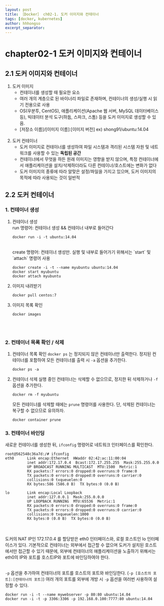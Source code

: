 ```yaml
---
layout: post
title: ［Docker］ ch02-1. 도커 이미지와 컨테이너 
tags: [docker, kubernetes]
author: hhhongso
excerpt_separator: 
---
```

# chapter02-1 도커 이미지와 컨테이너 

## 2.1 도커 이미지와 컨테이너
1. 도커 이미지
    - 컨테이너를 생성할 때 필요한 요소
    - 여러 개의 계층으로 된 바이너리 파일로 존재하며, 컨테이너의 생성/실행 시 읽기 전용으로 사용
    - OS(우분투, CentOS), 애플리케이션(Apache 웹 서버, MySQL 데이터베이스 등), 빅데이터 분석 도구(하둡, 스파크, 스톰) 등을 도커 이미지로 생성할 수 있음. 
    - \[저장소 이름\]/\[이미지 이름\]:\[이미지 버전\] ex) shong91/ubuntu:14.04
<br><br>
2. 도커 컨테이너
    - 도커 이미지로 컨테이너를 생성하여 파일 시스템과 격리된 시스템 자원 및 네트워크를 사용할 수 있는 **독립된 공간**
    - 컨테이너에서 무엇을 하든 원래 이미지는 영향을 받지 않으며, 특정 컨테이너에서 애플리케이션을 설치/삭제하더라도 다른 컨테이너/호스트에는 변화가 없다
    - 도커 이미지의 종류에 따라 알맞은 설정/파일을 가지고 있으며, 도커 이미지의 목적에 따라 사용되는 것이 일반적
 

## 2.2 도커 컨테이너

### 1. 컨테이너 생성
1) 컨테이너 생성 <br>
    run 명령어: 컨테이너 생성 && 컨테이너 내부로 들어간다
   ```
   docker run -i -t ubuntu:14.04
   ```
   <br>
   create 명령어: 컨테이너 생성만. 실행 및 내부로 들어가기 위해서는 `start` 및 `attach` 명령어 사용
   
   ```
   docker create -i -t --name myubuntu ubuntu:14.04
   docker start myubuntu
   docker attach myubuntu 
   ```
          
2) 이미지 내려받기 <br>
    ```
   docker pull centos:7
    ```

3) 이미지 목록 확인 <br>
    ```
   docker images
    ```

<br><br>
   
### 2. 컨테이너 목록 확인 / 삭제 
1) 컨테이너 목록 확인 
    `docker ps` 는 정지되지 않은 컨테이너만 출력한다. 정지된 컨테이너를 포함하여 모든 컨테이너를 출력 시 `-a` 옵션을 추가한다. 
   
    ```
   docker ps -a
    ```

2) 컨테이너 삭제 
    실행 중인 컨테이너는 삭제할 수 없으므로, 정지한 뒤 삭제하거나 `-f` 옵션을 추가한다.
   
   ```
   docker rm -f myubuntu
   ```  
   
   모든 컨테이너를 삭제할 때에는 `prune` 명령어를 사용한다. 단, 삭제된 컨테이너는 복구할 수 없으므로 유의하자. 
   
   ```
   docker container prune
   ```
   
   
   
### 3. 컨테이너 바인딩
새로운 컨테이너를 생성한 뒤, `ifconfig` 명령어로 네트워크 인터페이스를 확인한다.
  
```
root@562548c36a7d:/# ifconfig
eth0      Link encap:Ethernet  HWaddr 02:42:ac:11:00:04  
          inet addr:172.17.0.4  Bcast:172.17.255.255  Mask:255.255.0.0
          UP BROADCAST RUNNING MULTICAST  MTU:1500  Metric:1
          RX packets:7 errors:0 dropped:0 overruns:0 frame:0
          TX packets:0 errors:0 dropped:0 overruns:0 carrier:0
          collisions:0 txqueuelen:0 
          RX bytes:586 (586.0 B)  TX bytes:0 (0.0 B)

lo        Link encap:Local Loopback  
          inet addr:127.0.0.1  Mask:255.0.0.0
          UP LOOPBACK RUNNING  MTU:65536  Metric:1
          RX packets:0 errors:0 dropped:0 overruns:0 frame:0
          TX packets:0 errors:0 dropped:0 overruns:0 carrier:0
          collisions:0 txqueuelen:1000 
          RX bytes:0 (0.0 B)  TX bytes:0 (0.0 B)
```  

<br><br>
도커의 NAT IP인 172.17.0.4 를 할당받은 eth0 인터페이스와, 로컬 호스트인 lo 인터페이스가 있다. 
기본적으로 컨테이너는 외부에서 접근할 수 없으며 도커가 설치된 호스트에서만 접근할 수 있기 때문에, 외부에 컨테이너의 애플리케이션을 노출하기 위해서는 eth0의 IP와 포트를 호스트IP와 포트에 바인딩하여야 한다. 
<br><br>

`-p` 옵션을 추가하여 컨테이너의 포트를 호스트의 포트와 바인딩한다. (`-p [호스트의 포트]:[컨테이너의 포트]`)
여러 개의 포트를 외부에 개방 시 `-p` 옵션을 여러번 사용하여 설정할 수 있다. 

```
docker run -i -t --name mywebserver -p 80:80 ubuntu:14.04
docker run -i -t -p 3306:3306 -p 192.168.0.100:7777:80 ubuntu:14.04
```